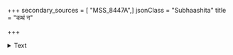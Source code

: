 +++
secondary_sources = [ "MSS_8447A",]
jsonClass = "Subhaashita"
title = "कथं न"

+++

<details><summary>Text</summary>

कथं न रमते चित्तं धर्मेऽनेकसुखप्रदे।  
जीवानां दुःखभीरूणां प्रायो मिथ्यादृशो यतः॥
</details>
